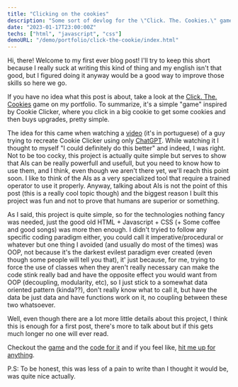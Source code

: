 ```yaml
---
title: "Clicking on the cookies"
description: "Some sort of devlog for the \"Click. The. Cookies.\" game"
date: "2023-01-17T23:00:00Z"
techs: ["html", "javascript", "css"]
demoURL: "/demo/portfolio/click-the-cookie/index.html"
---
```

Hi, there! Welcome to my first ever blog post! I'll try to keep this short because I really suck at writing this kind of thing and my english isn't that good, but I figured doing it anyway would be a good way to improve those skills so here we go.

If you have no idea what this post is about, take a look at the [Click. The. Cookies](/demo/portfolio/click-the-cookie/index.html) game on my portfolio. To summarize, it's a simple "game" inspired by Cookie Clicker, where you click in a big cookie to get some cookies and then buys upgrades, pretty simple.

The idea for this came when watching a [video](https://www.youtube.com/watch?v=DvTrbRNjlNA) (it's in portuguese) of a guy trying to recreate Cookie Clicker using only [ChatGPT](https://openai.com/blog/chatgpt/). While watching it I thought to myself "I could definitely do this better" and indeed, I was right. Not to be too cocky, this project is actually quite simple but serves to show that AIs can be really powerfull and usefull, but you need to know how to use them, and I think, even though we aren't there yet, we'll reach this point soon. I like to think of the AIs as a very specialized tool that require a trained operator to use it properly. Anyway, talking about AIs is not the point of this post (this is a really cool topic though) and the biggest reason I built this project was fun and not to prove that humans are superior or something.

As I said, this project is quite simple, so for the technologies nothing fancy was needed, just the good old HTML + Javascript + CSS (+ Some coffee and good songs) was more then enough. I didn't tryied to follow any specific coding paradigm either, you could call it imperative/procedural or whatever but one thing I avoided (and usually do most of the times) was OOP, not because it's the darkest evilest paradigm ever created (even though some people will tell you that), it' just because, for me, trying to force the use of classes when they aren't really necessary can make the code stink really bad and have the opposite effect you would want from OOP (decoupling, modularity, etc), so I just stick to a somewhat data oriented pattern (kinda??), don't really know what to call it, but have the data be just data and have functions work on it, no coupling between these two whatsoever.

Well, even though there are a lot more little details about this project, I think this is enough for a first post, there's more to talk about but if this gets much longer no one will ever read.

Checkout the [game](/demo/portfolio/click-the-cookie/index.html) and the [code for it](https://github.com/kasouza/click-the-cookies) and if you feel like, [hit me up for anything](https://kaso.vercel.app/contact).

P.S: To be honest, this was less of a pain to write than I thought it would be, was quite nice actually.
